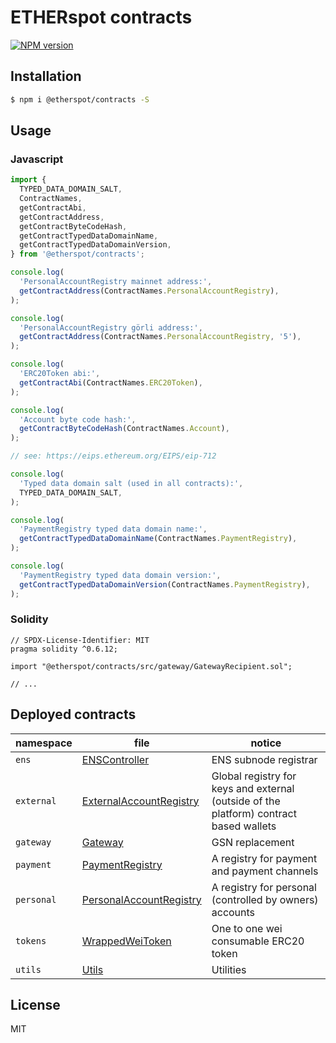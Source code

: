 # ETHERspot contracts

[![NPM version][npm-image]][npm-url]

## Installation

```bash
$ npm i @etherspot/contracts -S
```

## Usage

### Javascript

```javascript
import {
  TYPED_DATA_DOMAIN_SALT,
  ContractNames, 
  getContractAbi, 
  getContractAddress, 
  getContractByteCodeHash, 
  getContractTypedDataDomainName, 
  getContractTypedDataDomainVersion, 
} from '@etherspot/contracts'; 

console.log(
  'PersonalAccountRegistry mainnet address:', 
  getContractAddress(ContractNames.PersonalAccountRegistry),
);

console.log(
  'PersonalAccountRegistry görli address:', 
  getContractAddress(ContractNames.PersonalAccountRegistry, '5'),
);

console.log(
  'ERC20Token abi:', 
  getContractAbi(ContractNames.ERC20Token),
);

console.log(
  'Account byte code hash:',
  getContractByteCodeHash(ContractNames.Account),
);

// see: https://eips.ethereum.org/EIPS/eip-712

console.log(
  'Typed data domain salt (used in all contracts):',
  TYPED_DATA_DOMAIN_SALT,
);

console.log(
  'PaymentRegistry typed data domain name:',
  getContractTypedDataDomainName(ContractNames.PaymentRegistry),
);

console.log(
  'PaymentRegistry typed data domain version:',
  getContractTypedDataDomainVersion(ContractNames.PaymentRegistry),
);
```

### Solidity

```solidity
// SPDX-License-Identifier: MIT
pragma solidity ^0.6.12;

import "@etherspot/contracts/src/gateway/GatewayRecipient.sol";

// ...

```

## Deployed contracts

| namespace | file | notice |
| --- | --- | --- |
| `ens` | [ENSController](./src/ens/ENSController.sol) | ENS subnode registrar |
| `external` | [ExternalAccountRegistry](./src/external/ExternalAccountRegistry.sol) | Global registry for keys and external (outside of the platform) contract based wallets |
| `gateway` | [Gateway](./src/gateway/Gateway.sol) | GSN replacement |
| `payment` | [PaymentRegistry](./src/payment/PaymentRegistry.sol) | A registry for payment and payment channels |
| `personal` | [PersonalAccountRegistry](./src/personal/PersonalAccountRegistry.sol) | A registry for personal (controlled by owners) accounts |
| `tokens` | [WrappedWeiToken](./src/tokens/WrappedWeiToken.sol) | One to one wei consumable ERC20 token |
| `utils` | [Utils](./src/utils/Utils.sol) | Utilities |


## License

MIT

[npm-image]: https://badge.fury.io/js/%40etherspot%2Fcontracts.svg
[npm-url]: https://npmjs.org/package/@etherspot/contracts

